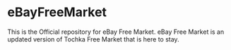 # eBayFreeMarket
This is the Official repository for eBay Free Market. eBay Free Market is an updated version of Tochka Free Market that is here to stay.
